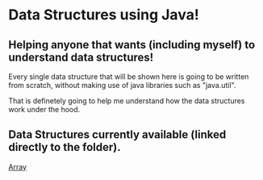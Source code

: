 # Data Structures using Java!
## Helping anyone that wants (including myself) to understand data structures!

Every single data structure that will be shown here is going to be written from scratch, without making use of java libraries such as "java.util".

That is definetely going to help me understand how the data structures work under the hood.

## Data Structures currently available (linked directly to the folder).
[Array](https://github.com/gsbcamargo/java-data-structures/tree/main/src/com/gabriel/datastructures/array)

